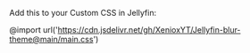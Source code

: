 Add this to your Custom CSS in Jellyfin:

@import url('https://cdn.jsdelivr.net/gh/XenioxYT/Jellyfin-blur-theme@main/main.css')
